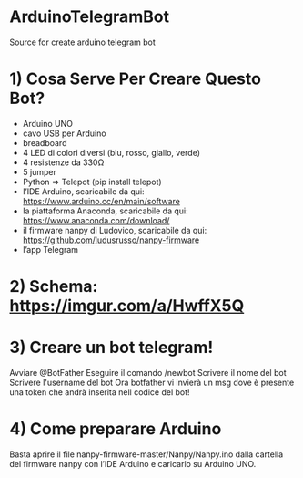 # ArduinoTelegramBot
Source for create arduino telegram bot 

# 1) Cosa Serve Per Creare Questo Bot?

- Arduino UNO
- cavo USB per Arduino
- breadboard
- 4 LED di colori diversi (blu, rosso, giallo, verde)
- 4 resistenze da 330Ω
- 5 jumper
- Python => Telepot (pip install telepot)
- l’IDE Arduino, scaricabile da qui: https://www.arduino.cc/en/main/software
- la piattaforma Anaconda, scaricabile da qui: https://www.anaconda.com/download/
- il firmware nanpy di Ludovico, scaricabile da qui: https://github.com/ludusrusso/nanpy-firmware
- l’app Telegram


# 2) Schema: https://imgur.com/a/HwffX5Q


# 3) Creare un bot telegram!

Avviare @BotFather
Eseguire il comando /newbot
Scrivere il nome del bot
Scrivere l'username del bot
Ora botfather vi invierà un msg dove è presente una token che andrà inserita nell codice del bot!

# 4) Come preparare Arduino
Basta aprire il file nanpy-firmware-master/Nanpy/Nanpy.ino dalla cartella del firmware nanpy con l’IDE Arduino e caricarlo su Arduino UNO.
